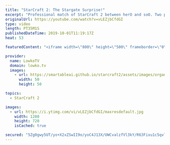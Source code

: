 ```yaml
---
title: "StarCraft 2: The Stargate Surprise!"
excerpt: "Professional match of StarCraft 2 between herO and soO. Two pro gamers from South Korea. In this game there are multiple Stargate surprise, but nevertheless, Zerg manages to max out on the scariest unit composition in the game... Broodlords and Infestors.  Get more videos & support my work: http://www.patreon.com/lowkotv"
originalUrl: https://youtube.com/watch?v=vLEZjbCfdGI
type: video
length: PT35M1S
publishedDateTime: 2019-10-01T11:19:17Z
heat: 53

featuredContent: "<iframe width=\"800\" height=\"500\" frameborder=\"0\" src=\"https://www.youtube.com/embed/vLEZjbCfdGI\" allow=\"accelerometer; autoplay; encrypted-media; gyroscope; picture-in-picture\" allowfullscreen></iframe>"

provider:
  name: LowkoTV
  domain: lowko.tv
  images:
    - url: https://smartableai.github.io/starcraft2/assets/images/organizations/lowko.tv-50x50.jpg
      width: 50
      height: 50

topics:
  - StarCraft 2

images:
  - url: https://i.ytimg.com/vi/vLEZjbCfdGI/maxresdefault.jpg
    width: 1280
    height: 720
    isCached: true

secured: "5Zg0gwy5UT/yo+X2xZSwII9o/yoC4J13X/UWCvalzfVl3kY/R63Fixu1c5qvldr0crJlxnWj5PNe+Q8N2pB6+c1SLaOEym+8YsDeqQ9njbtgxQh+l2EASM/lzCxcuIJD4Bu5QqGrd0Nod+Mj45vqsZTGimOtdlVsy6fQAD6EiIh8aSnIkEh/OxPGx4DjmO2v2ak1F+6/ud8GxdJLoFFM3Dw7w1qjkCRJDLXtZbPFkdRLgApe1ye13EqE4O8wDJe4V0OdaE7LpJH5h+K5LxQWxJPJc+0PsiDYlxlq//FXok0YvWq8YQmQi6Zet2IQeJ3Yoc0/wGfCsIyJujfPYTJiyNc6qoy/kFgB5d/eanophgcW5YYReqdiSTEyBSFKoHuJ6T5PaEqhQp2YA9LPPq1ag1oVhx6GDKS26i1lswsFnbZXCokaCrjiGBbJbCZ9y5dp;/Nlwd90cf3dW8pYHyhic4g=="
---
```


